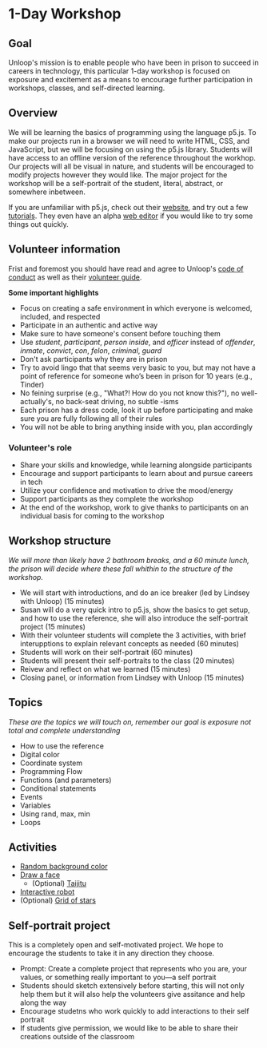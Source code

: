 # 1-Day Workshop

## Goal
Unloop's mission is to enable people who have been in prison to succeed in careers in technology, this particular 1-day workshop is focused on exposure and excitement as a means to encourage further participation in workshops, classes, and self-directed learning.

## Overview
We will be learning the basics of programming using the language p5.js. To make our projects run in a browser we will need to write HTML, CSS, and JavaScript, but we will be focusing on using the p5.js library. Students will have access to an offline version of the reference throughout the workhop. Our projects will all be visual in nature, and students will be encouraged to modify projects however they would like. The major project for the workshop will be a self-portrait of the student, literal, abstract, or somewhere inbetween.

If you are unfamiliar with p5.js, check out their [website](https://p5js.org/), and try out a few [tutorials](https://p5js.org/tutorials/). They even have an alpha [web editor](https://alpha.editor.p5js.org/) if you would like to try some things out quickly.

## Volunteer information
Frist and foremost you should have read and agree to Unloop's [code of conduct](https://docs.google.com/document/d/1RXQqiLPNXi2Kn5AO-PBBSW7lwXDnrqHzX4rvYFVAKjM/edit?usp=sharing) as well as their [volunteer guide](https://docs.google.com/document/d/1QXRHaOGRoO6459Tz3axm3MEpBTtj5bu0HMRNlS27WjE/edit?usp=sharing).

__Some important highlights__
* Focus on creating a safe environment in which everyone is welcomed, included, and respected
* Participate in an authentic and active way
* Make sure to have someone's consent before touching them
* Use _student_, _participant_, _person inside_, and _officer_ instead of _offender_, _inmate_, _convict_, _con_, _felon_, _criminal_, _guard_
* Don't ask participants why they are in prison
* Try to avoid lingo that that seems very basic to you, but may not have a point of reference for someone who’s been in prison for 10 years (e.g., Tinder)
* No feining surprise (e.g., "What?! How do you not know this?"), no well-actually's, no back-seat driving, no subtle -isms
* Each prison has a dress code, look it up before participating and make sure you are fully following all of their rules
* You will not be able to bring anything inside with you, plan accordingly

### Volunteer's role
* Share your skills and knowledge, while learning alongside participants
* Encourage and support participants to learn about and pursue careers in tech
* Utilize your confidence and motivation to drive the mood/energy
* Support participants as they complete the workshop
* At the end of the workshop, work to give thanks to participants on an individual basis for coming to the workshop

## Workshop structure
_We will more than likely have 2 bathroom breaks, and a 60 minute lunch, the prison will decide where these fall whithin to the structure of the workshop._

* We will start with introductions, and do an ice breaker (led by Lindsey with Unloop) (15 minutes)
* Susan will do a very quick intro to p5.js, show the basics to get setup, and how to use the reference, she will also introduce the self-portrait project (15 minutes)
* With their volunteer students will complete the 3 activities, with brief interupptions to explain relevant concepts as needed (60 minutes)
* Students will work on their self-portrait (60 minutes)
* Students will present their self-portraits to the class (20 minutes)
* Reivew and reflect on what we learned (15 minutes)
* Closing panel, or information from Lindsey with Unloop (15 minutes)

## Topics
_These are the topics we will touch on, remember our goal is exposure not total and complete understanding_
* How to use the reference
* Digital color
* Coordinate system
* Programming Flow
* Functions (and parameters)
* Conditional statements
* Events
* Variables
* Using rand, max, min
* Loops

## Activities
* [Random background color](activities/random-background.md)
* [Draw a face](activities/face.md)
  * (Optional) [Taijitu](activities/taijitu.md)
* [Interactive robot](activities/interactive-robot.md)
* (Optional) [Grid of stars](activities/grid-of-stars.md)

## Self-portrait project
This is a completely open and self-motivated project. We hope to encourage the students to take it in any direction they choose.
* Prompt: Create a complete project that represents who you are, your values, or something really important to you—a self portrait
* Students should sketch extensively before starting, this will not only help them but it will also help the volunteers give assitance and help along the way
* Encourage studetns who work quickly to add interactions to their self portrait
* If students give permission, we would like to be able to share their creations outside of the classroom
